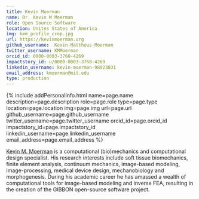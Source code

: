```yaml
---
title: Kevin Moerman
name: Dr. Kevin M Moerman
role: Open Source Software
location: Unites States of America
img: kmm_profile_crop.jpg
url: https://kevinmoerman.org
github_username:  Kevin-Mattheus-Moerman
twitter_username: KMMoerman
orcid_id: 0000-0003-3768-4269
impactstory_id: u/0000-0003-3768-4269
linkedin_username: kevin-moerman-98923831
email_address: kmoerman@mit.edu
type: production
---
```


<!--HTML / LIQUID stuff to render picture and links  -->
{% include addPersonalInfo.html name=page.name description=page.description role=page.role type=page.type location=page.location img=page.img url=page.url github_username=page.github_username twitter_username=page.twitter_username orcid_id=page.orcid_id impactstory_id=page.impactstory_id linkedin_username=page.linkedin_username email_address=page.email_address %}

<!-- START OF FREE MARKDOWN  -->
[Kevin M. Moerman](https://kevinmoerman.org) is a computational (bio)mechanics and computational design specialist. His research interests include soft tissue biomechanics, finite element analysis, continuum mechanics, image-based modeling, image-processing, medical device design, mechanobiology and morphogenesis. During his academic career he has amassed a wealth of computational tools for image-based modeling and inverse FEA, resulting in the creation of the GIBBON open-source software project.    
